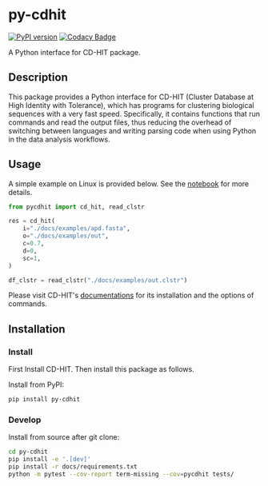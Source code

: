 # py-cdhit

[![PyPI version](https://badge.fury.io/py/py-cdhit.svg)](https://badge.fury.io/py/py-cdhit)
[![Codacy Badge](https://app.codacy.com/project/badge/Grade/197a0be6dcd14961b919e666a0de39eb)](https://app.codacy.com/gh/yuanx749/py-cdhit/dashboard?utm_source=gh&utm_medium=referral&utm_content=&utm_campaign=Badge_grade)

A Python interface for CD-HIT package.

## Description

This package provides a Python interface for CD-HIT (Cluster Database at High Identity with Tolerance), which has programs for clustering biological sequences with a very fast speed. Specifically, it contains functions that run commands and read the output files, thus reducing the overhead of switching between languages and writing parsing code when using Python in the data analysis workflows.

## Usage

A simple example on Linux is provided below. See the [notebook](docs/examples/examples.ipynb) for more details.

```Python
from pycdhit import cd_hit, read_clstr

res = cd_hit(
    i="./docs/examples/apd.fasta",
    o="./docs/examples/out",
    c=0.7,
    d=0,
    sc=1,
)

df_clstr = read_clstr("./docs/examples/out.clstr")
```

Please visit CD-HIT's [documentations](https://github.com/weizhongli/cdhit/wiki) for its installation and the options of commands.

## Installation

### Install

First Install CD-HIT. Then install this package as follows.

Install from PyPI:

```bash
pip install py-cdhit
```

### Develop

Install from source after git clone:

```bash
cd py-cdhit
pip install -e '.[dev]'
pip install -r docs/requirements.txt
python -m pytest --cov-report term-missing --cov=pycdhit tests/
```
